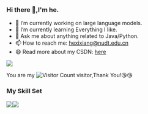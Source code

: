 ### Hi there 👋,I'm he.

- 🔭 I’m currently working on large language models.
- 🌱 I’m currently learning Everything I like.
- 💬 Ask me about anything related to Java/Python.
- 📫 How to reach me: hexixiang@nudt.edu.cn
- 😄 Read more about my CSDN: [here](https://blog.csdn.net/weixin_45507599?type=blog)

![](https://github-readme-stats.vercel.app/api?username=hexixiang&show_icons=true&theme=transparent)

You are my ![Visitor Count](https://profile-counter.glitch.me/hexixiang/count.svg) visitor,Thank You!:kissing_heart::kissing_heart:

### My Skill Set

![](https://img.shields.io/badge/Java-ED8B00?style=for-the-badge&logo=openjdk&logoColor=white)![](https://img.shields.io/badge/Python-3776AB?style=for-the-badge&logo=python&logoColor=white)

